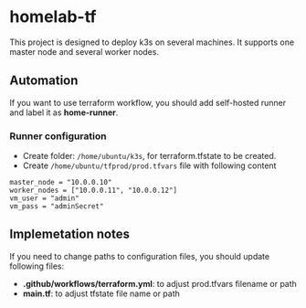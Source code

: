 # homelab-tf
This project is designed to deploy k3s on several machines. It supports one master node and several worker nodes.
## Automation
If you want to use terraform workflow, you should add self-hosted runner and label it as **home-runner**.
### Runner configuration
* Create folder: ```/home/ubuntu/k3s```, for terraform.tfstate to be created.
* Create ```/home/ubuntu/tfprod/prod.tfvars``` file with following content  
```
master_node = "10.0.0.10"
worker_nodes = ["10.0.0.11", "10.0.0.12"]
vm_user = "admin"
vm_pass = "adminSecret"
```
## Implemetation notes
If you need to change paths to configuration files, you should update following files:
* **.github/workflows/terraform.yml**: to adjust prod.tfvars filename or path
* **main.tf**: to adjust tfstate file name or path